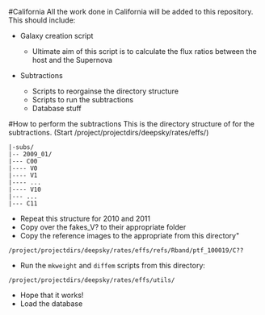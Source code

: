 #California
All the work done in California will be added to this repository.
This should include:
- Galaxy creation script
	- Ultimate aim of this script is to calculate the flux ratios between the host and the Supernova
	
- Subtractions
	- Scripts to reorgainse the directory structure
	- Scripts to run the subtractions
	- Database stuff
	
#How to perform the subtractions
This is the directory structure of for the subtractions. (Start /project/projectdirs/deepsky/rates/effs/)

```
|-subs/
|-- 2009_01/
|--- C00
|---- V0
|---- V1
|---- ...
|---- V10
|--- ...
|--- C11
```
- Repeat this structure for 2010 and 2011
- Copy over the fakes_V? to their appropriate folder
- Copy the reference images to the appropriate from this directory"
```
/project/projectdirs/deepsky/rates/effs/refs/Rband/ptf_100019/C??
```
- Run the `mkweight` and `diffem` scripts from this directory:
```
/project/projectdirs/deepsky/rates/effs/utils/
```
- Hope that it works!
- Load the database